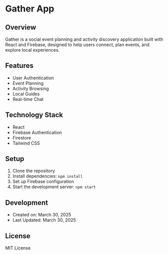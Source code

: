 # Gather App

## Overview
Gather is a social event planning and activity discovery application built with React and Firebase, designed to help users connect, plan events, and explore local experiences.

## Features
- User Authentication
- Event Planning
- Activity Browsing
- Local Guides
- Real-time Chat

## Technology Stack
- React
- Firebase Authentication
- Firestore
- Tailwind CSS

## Setup
1. Clone the repository
2. Install dependencies: `npm install`
3. Set up Firebase configuration
4. Start the development server: `npm start`

## Development
- Created on: March 30, 2025
- Last Updated: March 30, 2025

## License
MIT License